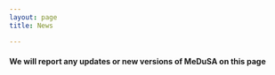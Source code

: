 ```yaml
---
layout: page
title: News

---
```


#### We will report any updates or new versions of MeDuSA on this page

